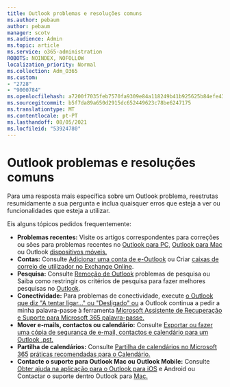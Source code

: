 ```yaml
---
title: Outlook problemas e resoluções comuns
ms.author: pebaum
author: pebaum
manager: scotv
ms.audience: Admin
ms.topic: article
ms.service: o365-administration
ROBOTS: NOINDEX, NOFOLLOW
localization_priority: Normal
ms.collection: Adm_O365
ms.custom:
- "2728"
- "9000784"
ms.openlocfilehash: a7200f7035feb7570fa9309e84a118249b41b925625b84efe43e7c5f480daeca
ms.sourcegitcommit: b5f7da89a650d2915dc652449623c78be6247175
ms.translationtype: MT
ms.contentlocale: pt-PT
ms.lasthandoff: 08/05/2021
ms.locfileid: "53924780"
---
```

# <a name="outlook-common-issues-and-resolutions"></a>Outlook problemas e resoluções comuns

Para uma resposta mais específica sobre um Outlook problema, reestrutas resumidamente a sua pergunta e inclua quaisquer erros que esteja a ver ou funcionalidades que esteja a utilizar.

Eis alguns tópicos pedidos frequentemente:

- **Problemas recentes:**  Visite os artigos correspondentes para correções ou sões para problemas recentes no [Outlook para PC,](https://support.office.com/article/ecf61305-f84f-4e13-bb73-95a214ac1230) [Outlook para Mac](https://support.office.com/article/54afa5e3-db38-422a-9d94-3b55330ded8e) ou Outlook [dispositivos móveis.](https://support.office.com/article/a264ef01-9c88-48fb-9285-7017e4f31f02)
- **Contas:**  Consulte [Adicionar uma conta de e-Outlook](https://support.office.com/article/6e27792a-9267-4aa4-8bb6-c84ef146101b) ou Criar [caixas de correio de utilizador no Exchange Online](https://docs.microsoft.com/Exchange/recipients-in-exchange-online/create-user-mailboxes).
- **Pesquisa:**  Consulte [Remoção de Outlook](https://support.office.com/article/2556b11f-f4d8-46be-b0a7-de33a3f4f066) problemas de pesquisa ou Saiba como restringir os critérios de pesquisa para fazer melhores pesquisas no [Outlook](https://support.office.com/article/D824D1E9-A255-4C8A-8553-276FB895A8DA).
- **Conectividade:**  Para problemas de conectividade, execute [o Outlook que diz "A tentar ligar..." ou "Desligado" ou](https://aka.ms/SaRA-OutlookDisconnect) [](https://aka.ms/SaRA-OutlookPwdPrompt) a Outlook continua a pedir a minha palavra-passe à ferramenta [Microsoft Assistente de Recuperação e Suporte para Microsoft 365 palavra-passe.](https://diagnostics.outlook.com/#/)
- **Mover e-mails, contactos ou calendário:**  Consulte [Exportar ou fazer uma cópia de segurança de e-mail, contactos e calendário para um Outlook .pst.](https://support.office.com/article/14252b52-3075-4e9b-be4e-ff9ef1068f91)
- **Partilha de calendários:**  Consulte [Partilha de calendários no Microsoft 365](https://support.office.com/article/b576ecc3-0945-4d75-85f1-5efafb8a37b4) [práticas recomendadas para o Calendário.](https://support.office.com/article/D93F72D3-2361-4E0D-8D6A-5C4939C17F39)
- **Contacte o suporte para Outlook Mac ou Outlook Mobile:**  Consulte [Obter ajuda na aplicação para o Outlook para iOS](https://support.office.com/article/218a22d1-9fa5-4889-b689-de1c63493243) e Android ou Contactar o suporte dentro Outlook para [Mac.](https://support.office.com/article/d0410177-8e65-4487-93f7-206a3a3d71a8)
